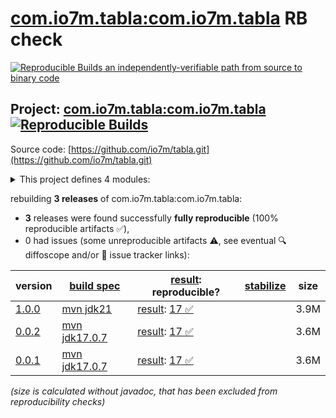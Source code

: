 [com.io7m.tabla:com.io7m.tabla](https://central.sonatype.com/artifact/com.io7m.tabla/com.io7m.tabla/versions) RB check
=======

[![Reproducible Builds](https://reproducible-builds.org/images/logos/rb.svg) an independently-verifiable path from source to binary code](https://reproducible-builds.org/)

## Project: [com.io7m.tabla:com.io7m.tabla](https://central.sonatype.com/artifact/com.io7m.tabla/com.io7m.tabla/versions) [![Reproducible Builds](https://img.shields.io/endpoint?url=https://raw.githubusercontent.com/jvm-repo-rebuild/reproducible-central/master/content/com/io7m/tabla/badge.json)](https://github.com/jvm-repo-rebuild/reproducible-central/blob/master/content/com/io7m/tabla/README.md)

Source code: [https://github.com/io7m/tabla.git](https://github.com/io7m/tabla.git)

<details><summary>This project defines 4 modules:</summary>

* [com.io7m.tabla:com.io7m.tabla](https://central.sonatype.com/artifact/com.io7m.tabla/com.io7m.tabla/overview)
* [com.io7m.tabla:com.io7m.tabla.cmdline](https://central.sonatype.com/artifact/com.io7m.tabla/com.io7m.tabla.cmdline/overview)
* [com.io7m.tabla:com.io7m.tabla.core](https://central.sonatype.com/artifact/com.io7m.tabla/com.io7m.tabla.core/overview)
* [com.io7m.tabla:com.io7m.tabla.tests](https://central.sonatype.com/artifact/com.io7m.tabla/com.io7m.tabla.tests/overview)
</details>

rebuilding **3 releases** of com.io7m.tabla:com.io7m.tabla:
- **3** releases were found successfully **fully reproducible** (100% reproducible artifacts :white_check_mark:),
- 0 had issues (some unreproducible artifacts :warning:, see eventual :mag: diffoscope and/or :memo: issue tracker links):

| version | [build spec](/BUILDSPEC.md) | [result](https://reproducible-builds.org/docs/jvm/): reproducible? | [stabilize](https://github.com/google/oss-rebuild/blob/main/cmd/stabilize/README.md) | size |
| -- | --------- | ------ | ------ | -- |
| [1.0.0](https://central.sonatype.com/artifact/com.io7m.tabla/com.io7m.tabla/1.0.0/pom) | [mvn jdk21](com.io7m.tabla-1.0.0.buildspec) | [result](com.io7m.tabla-1.0.0.buildinfo): [17 :white_check_mark: ](com.io7m.tabla-1.0.0.buildcompare) | | 3.9M |
| [0.0.2](https://central.sonatype.com/artifact/com.io7m.tabla/com.io7m.tabla/0.0.2/pom) | [mvn jdk17.0.7](com.io7m.tabla-0.0.2.buildspec) | [result](com.io7m.tabla-0.0.2.buildinfo): [17 :white_check_mark: ](com.io7m.tabla-0.0.2.buildcompare) | | 3.6M |
| [0.0.1](https://central.sonatype.com/artifact/com.io7m.tabla/com.io7m.tabla/0.0.1/pom) | [mvn jdk17.0.7](com.io7m.tabla-0.0.1.buildspec) | [result](com.io7m.tabla-0.0.1.buildinfo): [17 :white_check_mark: ](com.io7m.tabla-0.0.1.buildcompare) | | 3.6M |

<i>(size is calculated without javadoc, that has been excluded from reproducibility checks)</i>
